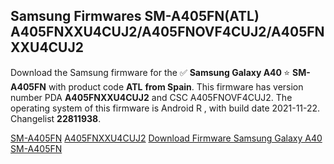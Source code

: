 <h2>Samsung Firmwares SM-A405FN(ATL) A405FNXXU4CUJ2/A405FNOVF4CUJ2/A405FNXXU4CUJ2</h2>
Download the Samsung firmware for the ✅ <strong>Samsung Galaxy A40 </strong> ⭐ <strong>SM-A405FN</strong> with product code <strong>ATL</strong> <strong> from Spain</strong>. This firmware has version number PDA <strong>A405FNXXU4CUJ2</strong> and CSC A405FNOVF4CUJ2. The operating system of this firmware is Android R , with build date 2021-11-22. Changelist <strong>22811938</strong>.


[SM-A405FN](https://samfirm.shop/samsung/model/SM-A405FN)
[A405FNXXU4CUJ2](https://samfirm.shop/samsung/pda/A405FNXXU4CUJ2)
[Download Firmware Samsung Galaxy A40 SM-A405FN](https://samfirm.shop/samsung/firmware/476463)
